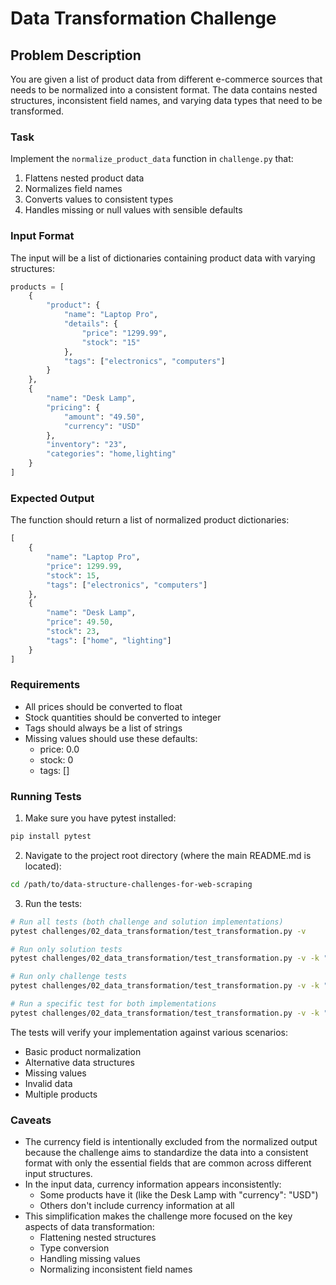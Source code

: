 # Data Transformation Challenge

## Problem Description

You are given a list of product data from different e-commerce sources that needs to be normalized into a consistent format. The data contains nested structures, inconsistent field names, and varying data types that need to be transformed.

### Task

Implement the `normalize_product_data` function in `challenge.py` that:

1. Flattens nested product data
2. Normalizes field names
3. Converts values to consistent types
4. Handles missing or null values with sensible defaults

### Input Format

The input will be a list of dictionaries containing product data with varying structures:

```python
products = [
    {
        "product": {
            "name": "Laptop Pro",
            "details": {
                "price": "1299.99",
                "stock": "15"
            },
            "tags": ["electronics", "computers"]
        }
    },
    {
        "name": "Desk Lamp",
        "pricing": {
            "amount": "49.50",
            "currency": "USD"
        },
        "inventory": "23",
        "categories": "home,lighting"
    }
]
```

### Expected Output

The function should return a list of normalized product dictionaries:

```python
[
    {
        "name": "Laptop Pro",
        "price": 1299.99,
        "stock": 15,
        "tags": ["electronics", "computers"]
    },
    {
        "name": "Desk Lamp",
        "price": 49.50,
        "stock": 23,
        "tags": ["home", "lighting"]
    }
]
```

### Requirements

- All prices should be converted to float
- Stock quantities should be converted to integer
- Tags should always be a list of strings
- Missing values should use these defaults:
  - price: 0.0
  - stock: 0
  - tags: []

### Running Tests

1. Make sure you have pytest installed:
```bash
pip install pytest
```

2. Navigate to the project root directory (where the main README.md is located):
```bash
cd /path/to/data-structure-challenges-for-web-scraping
```

3. Run the tests:
```bash
# Run all tests (both challenge and solution implementations)
pytest challenges/02_data_transformation/test_transformation.py -v

# Run only solution tests
pytest challenges/02_data_transformation/test_transformation.py -v -k "solution"

# Run only challenge tests
pytest challenges/02_data_transformation/test_transformation.py -v -k "challenge"

# Run a specific test for both implementations
pytest challenges/02_data_transformation/test_transformation.py -v -k "test_basic_product_normalization"
```

The tests will verify your implementation against various scenarios:
- Basic product normalization
- Alternative data structures
- Missing values
- Invalid data
- Multiple products

### Caveats
- The currency field is intentionally excluded from the normalized output because the challenge aims to standardize the data into a consistent format with only the essential fields that are common across different input structures. 
- In the input data, currency information appears inconsistently:
    - Some products have it (like the Desk Lamp with "currency": "USD")
    - Others don't include currency information at all
- This simplification makes the challenge more focused on the key aspects of data transformation:
    - Flattening nested structures
    - Type conversion
    - Handling missing values
    - Normalizing inconsistent field names
